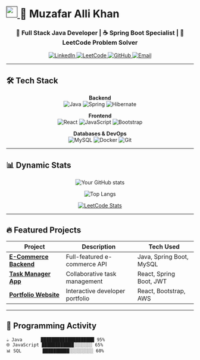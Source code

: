 # <div align="center">
  <h1>
    <a href="">
      <img src="https://media.giphy.com/media/hvRJCLFzcasrR4ia7z/giphy.gif" width="30px"/>
    </a>
    <span class="wave">👋</span> 
    <span id="name-animation">Muzafar Alli Khan</span>
  </h1>
</div>

<h3 align="center">🚀 Full Stack Java Developer | ☕ Spring Boot Specialist | 🧩 LeetCode Problem Solver</h3>

<p align="center">
  <a href="https://www.linkedin.com/in/muzafar-alli-khan/">
    <img src="https://img.shields.io/badge/-LinkedIn-0077B5?style=for-the-badge&logo=linkedin&logoColor=white" alt="LinkedIn"/>
  </a>
  <a href="https://leetcode.com/u/Muzafar-Alli-Khan/">
    <img src="https://img.shields.io/badge/-LeetCode-FFA116?style=for-the-badge&logo=leetcode&logoColor=black" alt="LeetCode"/>
  </a>
  <a href="https://github.com/your-username">
    <img src="https://img.shields.io/badge/-GitHub-181717?style=for-the-badge&logo=github&logoColor=white" alt="GitHub"/>
  </a>
  <a href="mailto:your.email@example.com">
    <img src="https://img.shields.io/badge/-Gmail-D14836?style=for-the-badge&logo=gmail&logoColor=white" alt="Email"/>
  </a>
</p>

---

## 🛠️ Tech Stack

<div align="center">
  
**Backend**  
![Java](https://img.shields.io/badge/Java-ED8B00?style=for-the-badge&logo=openjdk&logoColor=white)
![Spring](https://img.shields.io/badge/Spring-6DB33F?style=for-the-badge&logo=spring&logoColor=white)
![Hibernate](https://img.shields.io/badge/Hibernate-59666C?style=for-the-badge&logo=hibernate&logoColor=white)

**Frontend**  
![React](https://img.shields.io/badge/React-20232A?style=for-the-badge&logo=react&logoColor=61DAFB)
![JavaScript](https://img.shields.io/badge/JavaScript-F7DF1E?style=for-the-badge&logo=javascript&logoColor=black)
![Bootstrap](https://img.shields.io/badge/Bootstrap-7952B3?style=for-the-badge&logo=bootstrap&logoColor=white)

**Databases & DevOps**  
![MySQL](https://img.shields.io/badge/MySQL-4479A1?style=for-the-badge&logo=mysql&logoColor=white)
![Docker](https://img.shields.io/badge/Docker-2496ED?style=for-the-badge&logo=docker&logoColor=white)
![Git](https://img.shields.io/badge/Git-F05032?style=for-the-badge&logo=git&logoColor=white)

</div>

---

## 📊 Dynamic Stats

<div align="center">
  
<!-- GitHub Stats with Funky Theme -->
![Your GitHub stats](https://github-readme-stats.vercel.app/api?username=your-username&show_icons=true&theme=merko&hide_border=true&include_all_commits=true)

<!-- Top Languages Card -->
![Top Langs](https://github-readme-stats.vercel.app/api/top-langs/?username=your-username&layout=compact&theme=merko&hide_border=true&hide=python)

<!-- LeetCode Dynamic Card -->
[![LeetCode Stats](https://leetcard.jacoblin.cool/Muzafar-Alli-Khan?theme=unicorn&font=Baloo%202)](https://leetcode.com/Muzafar-Alli-Khan/)

</div>

---

## 🔥 Featured Projects

<div align="center">

| Project | Description | Tech Used |
|---------|-------------|-----------|
| **[E-Commerce Backend](link)** | Full-featured e-commerce API | Java, Spring Boot, MySQL |
| **[Task Manager App](link)** | Collaborative task management | React, Spring Boot, JWT |
| **[Portfolio Website](link)** | Interactive developer portfolio | React, Bootstrap, AWS |

</div>

---

## 🌟 Programming Activity

```text
☕ Java       ████████████████████ 95% 
🌐 JavaScript ████████████░░░░░░░ 65%
📊 SQL        ██████████░░░░░░░░░ 60%
